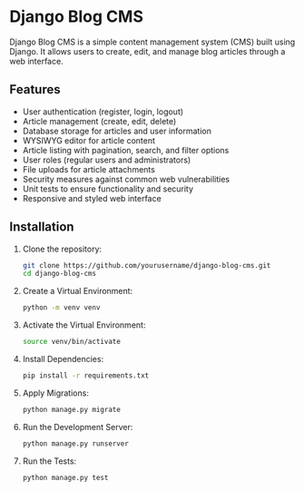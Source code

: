 
# Django Blog CMS

Django Blog CMS is a simple content management system (CMS) built using Django. It allows users to create, edit, and manage blog articles through a web interface.

## Features

- User authentication (register, login, logout)
- Article management (create, edit, delete)
- Database storage for articles and user information
- WYSIWYG editor for article content
- Article listing with pagination, search, and filter options
- User roles (regular users and administrators)
- File uploads for article attachments
- Security measures against common web vulnerabilities
- Unit tests to ensure functionality and security
- Responsive and styled web interface

## Installation

1. Clone the repository:

   ```bash
   git clone https://github.com/yourusername/django-blog-cms.git
   cd django-blog-cms
2. Create a Virtual Environment:
   ```bash
   python -m venv venv
3. Activate the Virtual Environment:
   ```bash
   source venv/bin/activate
4. Install Dependencies:
   ```bash
   pip install -r requirements.txt
5. Apply Migrations:
   ```bash
   python manage.py migrate
6. Run the Development Server:
   ```bash
   python manage.py runserver
7. Run the Tests:
   ```bash
   python manage.py test
